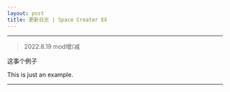 ```yaml
---
layout: post
title: 更新日志 | Space Creator EX
---
```


-----------------------

> 2022.8.19 mod增/减

这事个例子

This is just an example.

-----------------------